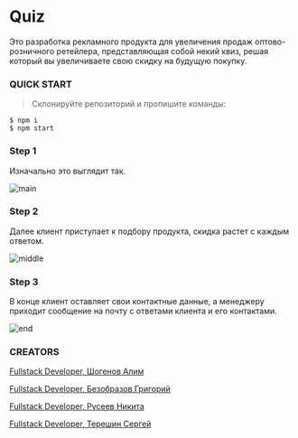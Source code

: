 # Quiz

Это разработка рекламного продукта для увеличения продаж оптово-розничного ретейлера, представляющая собой некий квиз, решая который вы увеличиваете свою скидку на будущую покупку.

### QUICK START

> Склонируйте репозиторий и пропишите команды:


```shell
$ npm i
$ npm start
```

### Step 1

Изначально это выглядит так.

![main](https://github.com/bezzskilla/Quiz/raw/master/readme-assets/main.png)

### Step 2

Далее клиент приступает к подбору продукта, скидка растет с каждым ответом.

![middle](https://github.com/bezzskilla/Quiz/raw/master/readme-assets/middle.png)

### Step 3

В конце клиент оставляет свои контактные данные, а менеджеру приходит сообщение на почту с ответами клиента и его контактами.

![end](https://github.com/bezzskilla/Quiz/raw/master/readme-assets/end.png)


### CREATORS

[Fullstack Developer, Шогенов Алим](https://github.com/ALIMS63)

[Fullstack Developer, Безобразов Григорий](https://github.com/bezzskilla)

[Fullstack Developer, Русеев Никита](https://github.com/nruseev)

[Fullstack Developer, Терешин Сергей](https://github.com/Firajest)
